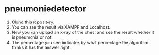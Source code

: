 # pneumoniedetector

1. Clone this repository. 
2. You can see the result via XAMPP and Localhost.
3. Now you can upload an x-ray of the chest and see the result whether it is pneumonia or not.
4. The percentage you see indicates by what percentage the algorithm thinks it has the answer right.
